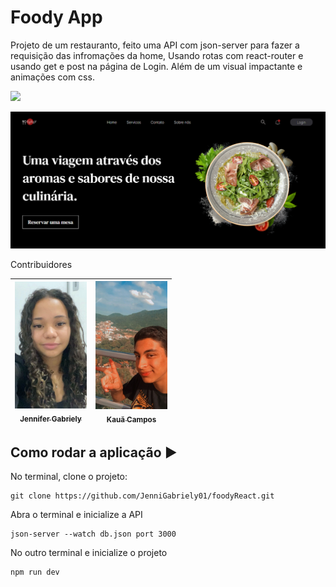 # Foody App

Projeto de um restauranto, feito uma API com json-server para fazer a requisição das infromações da home, Usando rotas com react-router e usando get e post na página de Login. Além de um visual impactante e animações com css.

<img src="https://img.shields.io/static/v1?label=react&message=framework&color=blue&style=for-the-badge&logo=REACT"/>

![img do Projeto](imagemProj.png)

Contribuidores 
 
| [<img src="/pss1.jpeg" width=115><br><sub>Jennifer Gabriely</sub>](https://github.com/JenniGabriely01) |  [<img src="pss2.jpeg" width=115><br><sub>Kauã Campos</sub>](https://github.com/KauoKampos) 
| :---: | :---: 

## Como rodar a aplicação :arrow_forward:

No terminal, clone o projeto: 

```
git clone https://github.com/JenniGabriely01/foodyReact.git
```

Abra o terminal e inicialize a API
```
json-server --watch db.json port 3000
```

No outro terminal e inicialize o projeto 
```
npm run dev
```


